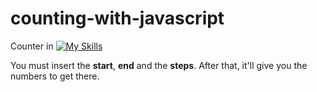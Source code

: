 # counting-with-javascript
 Counter in [![My Skills](https://skillicons.dev/icons?i=js,html,css)](https://skillicons.dev)
 
 You must insert the __start__, __end__ and the __steps__. After that, it'll give you the numbers to get there.
